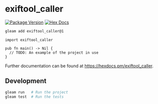# exiftool_caller

[![Package Version](https://img.shields.io/hexpm/v/exiftool_caller)](https://hex.pm/packages/exiftool_caller)
[![Hex Docs](https://img.shields.io/badge/hex-docs-ffaff3)](https://hexdocs.pm/exiftool_caller/)

```sh
gleam add exiftool_caller@1
```
```gleam
import exiftool_caller

pub fn main() -> Nil {
  // TODO: An example of the project in use
}
```

Further documentation can be found at <https://hexdocs.pm/exiftool_caller>.

## Development

```sh
gleam run   # Run the project
gleam test  # Run the tests
```
